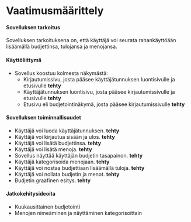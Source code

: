 # Vaatimusmäärittely

#### Sovelluksen tarkoitus
Sovelluksen tarkoituksena on, että käyttäjä voi seurata rahankäyttöään lisäämällä budjettinsa, tulojansa ja menojansa.
#### Käyttöliittymä
- Sovellus koostuu kolmesta näkymästä:
  - Kirjautumissivu, josta pääsee käyttäjätunnuksen luontisivulle ja etusivulle **tehty**
  - Käyttäjätunnuksen luontisivu, josta pääsee kirjautumissivulle ja etusivulle **tehty**
  - Etusivu eli budjetointinäkymä, josta pääsee kirjautumissivulle **tehty**
#### Sovelluksen toiminnallisuudet
- Käyttäjä voi luoda käyttäjätunnuksen. **tehty**
- Käyttäjä voi kirjautua sisään ja ulos.  **tehty**
- Käyttäjä voi lisätä budjettinsa. **tehty**
- Käyttäjä voi lisätä menoja. **tehty**
- Sovellus näyttää käyttäjän budjetin tasapainon. **tehty**
- Käyttäjä kategorisoida menojaan. **tehty**
- Käyttäjä voi nostaa budjettiaan lisäämällä tuloja. **tehty**
- Käyttäjä voi nollata budjetin ja menot. **tehty**
- Budjetin graafinen esitys. **tehty**

#### Jatkokehitysideoita
- Kuukausittainen budjetointi
- Menojen nimeäminen ja näyttäminen kategorisoittain

